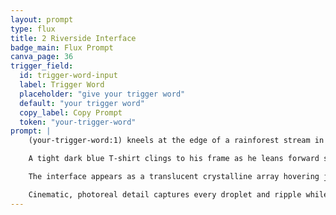 ```yaml
---
layout: prompt
type: flux
title: 2 Riverside Interface
badge_main: Flux Prompt
canva_page: 36
trigger_field:
  id: trigger-word-input
  label: Trigger Word
  placeholder: "give your trigger word"
  default: "your trigger word"
  copy_label: Copy Prompt
  token: "your-trigger-word"
prompt: |
    (your-trigger-word:1) kneels at the edge of a rainforest stream in a hyperrealistic 9:16 frame, twilight mist hanging in the air.

    A tight dark blue T-shirt clings to his frame as he leans forward slightly, face illuminated by a radiant smile of awe. Magenta and violet shimmer wash across his features while a hovering alien interface casts intricate light patterns on the rippling water.

    The interface appears as a translucent crystalline array hovering just above the stream, emitting concentric waves of magenta glyphs and violet circuitry that dance across the water’s surface. Bioluminescent plants and moss-coated stones frame the scene, their reflections doubling the cascade of alien light.

    Cinematic, photoreal detail captures every droplet and ripple while the rainforest surrounding them glows with subtle alien augmentations—floating nodes, etched runes in bark, and soft teal particles drifting through the mist.
---
```


